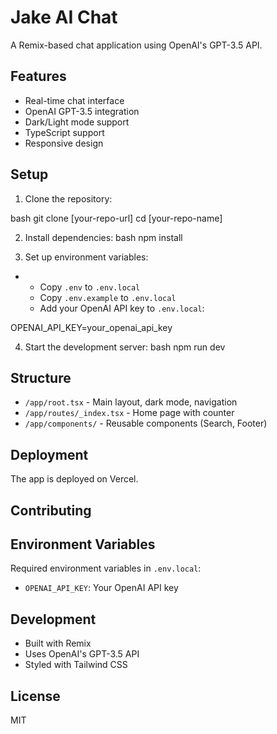 # Jake AI Chat

A Remix-based chat application using OpenAI's GPT-3.5 API.

## Features
- Real-time chat interface
- OpenAI GPT-3.5 integration
- Dark/Light mode support
- TypeScript support
- Responsive design

## Setup

1. Clone the repository:

bash
git clone [your-repo-url]
cd [your-repo-name]

2. Install dependencies:
bash
npm install

3. Set up environment variables:
-   - Copy `.env` to `.env.local`
    - Copy `.env.example` to `.env.local`
    - Add your OpenAI API key to `.env.local`:

OPENAI_API_KEY=your_openai_api_key

4. Start the development server:
bash
npm run dev

## Structure

- `/app/root.tsx` - Main layout, dark mode, navigation
- `/app/routes/_index.tsx` - Home page with counter
- `/app/components/` - Reusable components (Search, Footer)

## Deployment

The app is deployed on Vercel.

## Contributing

## Environment Variables

Required environment variables in `.env.local`:
- `OPENAI_API_KEY`: Your OpenAI API key

## Development

- Built with Remix
- Uses OpenAI's GPT-3.5 API
- Styled with Tailwind CSS

## License

MIT